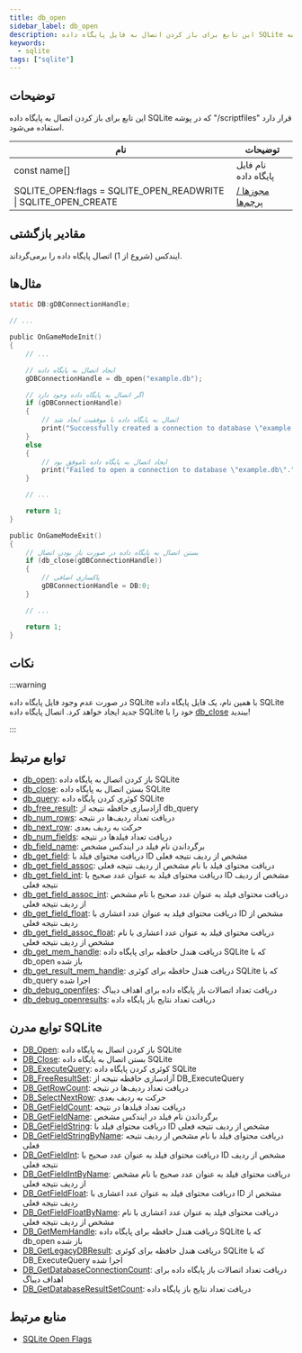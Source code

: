 ```yaml
---
title: db_open
sidebar_label: db_open
description: این تابع برای باز کردن اتصال به فایل پایگاه داده SQLite که در پوشه `/scriptfiles` قرار دارد استفاده می‌شود.
keywords:
  - sqlite
tags: ["sqlite"]
---
```


<LowercaseNote />

## توضیحات

این تابع برای باز کردن اتصال به پایگاه داده SQLite که در پوشه "/scriptfiles" قرار دارد استفاده می‌شود.

| نام                                                                | توضیحات                                      |
| ------------------------------------------------------------------- | -------------------------------------------- |
| const name[]                                                        | نام فایل پایگاه داده                         |
| SQLITE_OPEN:flags = SQLITE_OPEN_READWRITE &#124; SQLITE_OPEN_CREATE | [مجوزها / پرچم‌ها](../resources/sqlite-open-flags) |

## مقادیر بازگشتی

ایندکس (شروع از 1) اتصال پایگاه داده را برمی‌گرداند.

## مثال‌ها

```c
static DB:gDBConnectionHandle;

// ...

public OnGameModeInit()
{
    // ...

    // ایجاد اتصال به پایگاه داده
    gDBConnectionHandle = db_open("example.db");

    // اگر اتصال به پایگاه داده وجود دارد
    if (gDBConnectionHandle)
    {
        // اتصال به پایگاه داده با موفقیت ایجاد شد
        print("Successfully created a connection to database \"example.db\".");
    }
    else
    {
        // ایجاد اتصال به پایگاه داده ناموفق بود
        print("Failed to open a connection to database \"example.db\".");
    }

    // ...

    return 1;
}

public OnGameModeExit()
{
    // بستن اتصال به پایگاه داده در صورت باز بودن اتصال
    if (db_close(gDBConnectionHandle))
    {
        // پاکسازی اضافی
        gDBConnectionHandle = DB:0;
    }

    // ...

    return 1;
}
```

## نکات

:::warning

در صورت عدم وجود فایل پایگاه داده SQLite با همین نام، یک فایل پایگاه داده SQLite جدید ایجاد خواهد کرد. اتصال پایگاه داده SQLite خود را با [db_close](db_close) ببندید!

:::

## توابع مرتبط

- [db_open](db_open): باز کردن اتصال به پایگاه داده SQLite
- [db_close](db_close): بستن اتصال به پایگاه داده SQLite
- [db_query](db_query): کوئری کردن پایگاه داده SQLite
- [db_free_result](db_free_result): آزادسازی حافظه نتیجه از db_query
- [db_num_rows](db_num_rows): دریافت تعداد ردیف‌ها در نتیجه
- [db_next_row](db_next_row): حرکت به ردیف بعدی
- [db_num_fields](db_num_fields): دریافت تعداد فیلدها در نتیجه
- [db_field_name](db_field_name): برگرداندن نام فیلد در ایندکس مشخص
- [db_get_field](db_get_field): دریافت محتوای فیلد با ID مشخص از ردیف نتیجه فعلی
- [db_get_field_assoc](db_get_field_assoc): دریافت محتوای فیلد با نام مشخص از ردیف نتیجه فعلی
- [db_get_field_int](db_get_field_int): دریافت محتوای فیلد به عنوان عدد صحیح با ID مشخص از ردیف نتیجه فعلی
- [db_get_field_assoc_int](db_get_field_assoc_int): دریافت محتوای فیلد به عنوان عدد صحیح با نام مشخص از ردیف نتیجه فعلی
- [db_get_field_float](db_get_field_float): دریافت محتوای فیلد به عنوان عدد اعشاری با ID مشخص از ردیف نتیجه فعلی
- [db_get_field_assoc_float](db_get_field_assoc_float): دریافت محتوای فیلد به عنوان عدد اعشاری با نام مشخص از ردیف نتیجه فعلی
- [db_get_mem_handle](db_get_mem_handle): دریافت هندل حافظه برای پایگاه داده SQLite که با db_open باز شده
- [db_get_result_mem_handle](db_get_result_mem_handle): دریافت هندل حافظه برای کوئری SQLite که با db_query اجرا شده
- [db_debug_openfiles](db_debug_openfiles): دریافت تعداد اتصالات باز پایگاه داده برای اهداف دیباگ
- [db_debug_openresults](db_debug_openresults): دریافت تعداد نتایج باز پایگاه داده

## توابع مدرن SQLite

- [DB_Open](DB_Open): باز کردن اتصال به پایگاه داده SQLite
- [DB_Close](DB_Close): بستن اتصال به پایگاه داده SQLite
- [DB_ExecuteQuery](DB_ExecuteQuery): کوئری کردن پایگاه داده SQLite
- [DB_FreeResultSet](DB_FreeResultSet): آزادسازی حافظه نتیجه از DB_ExecuteQuery
- [DB_GetRowCount](DB_GetRowCount): دریافت تعداد ردیف‌ها در نتیجه
- [DB_SelectNextRow](DB_SelectNextRow): حرکت به ردیف بعدی
- [DB_GetFieldCount](DB_GetFieldCount): دریافت تعداد فیلدها در نتیجه
- [DB_GetFieldName](DB_GetFieldName): برگرداندن نام فیلد در ایندکس مشخص
- [DB_GetFieldString](DB_GetFieldString): دریافت محتوای فیلد با ID مشخص از ردیف نتیجه فعلی
- [DB_GetFieldStringByName](DB_GetFieldStringByName): دریافت محتوای فیلد با نام مشخص از ردیف نتیجه فعلی
- [DB_GetFieldInt](DB_GetFieldInt): دریافت محتوای فیلد به عنوان عدد صحیح با ID مشخص از ردیف نتیجه فعلی
- [DB_GetFieldIntByName](DB_GetFieldIntByName): دریافت محتوای فیلد به عنوان عدد صحیح با نام مشخص از ردیف نتیجه فعلی
- [DB_GetFieldFloat](DB_GetFieldFloat): دریافت محتوای فیلد به عنوان عدد اعشاری با ID مشخص از ردیف نتیجه فعلی
- [DB_GetFieldFloatByName](DB_GetFieldFloatByName): دریافت محتوای فیلد به عنوان عدد اعشاری با نام مشخص از ردیف نتیجه فعلی
- [DB_GetMemHandle](DB_GetMemHandle): دریافت هندل حافظه برای پایگاه داده SQLite که با db_open باز شده
- [DB_GetLegacyDBResult](DB_GetLegacyDBResult): دریافت هندل حافظه برای کوئری SQLite که با DB_ExecuteQuery اجرا شده
- [DB_GetDatabaseConnectionCount](DB_GetDatabaseConnectionCount): دریافت تعداد اتصالات باز پایگاه داده برای اهداف دیباگ
- [DB_GetDatabaseResultSetCount](DB_GetDatabaseResultSetCount): دریافت تعداد نتایج باز پایگاه داده

## منابع مرتبط

- [SQLite Open Flags](../resources/sqlite-open-flags)